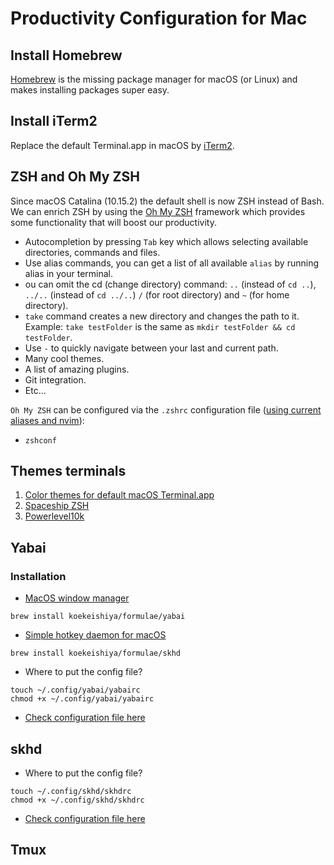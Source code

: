 # Productivity Configuration for Mac

## Install Homebrew
[Homebrew](https://brew.sh/) is the missing package manager for macOS (or Linux) and makes installing packages super easy.

## Install iTerm2
Replace the default Terminal.app in macOS by [iTerm2](https://iterm2.com/).

## ZSH and Oh My ZSH
Since macOS Catalina (10.15.2) the default shell is now ZSH instead of Bash. We can enrich ZSH by using the [Oh My ZSH](https://ohmyz.sh/) framework which provides some functionality that will boost our productivity.

- Autocompletion by pressing `Tab` key which allows selecting available directories, commands and files.
- Use alias commands, you can get a list of all available `alias` by running alias in your terminal.
- ou can omit the cd (change directory) command: `..` (instead of `cd ..`), `../..` (instead of `cd ../..`) `/` (for root directory) and `~` (for home directory).
- `take` command creates a new directory and changes the path to it. Example: `take testFolder` is the same as `mkdir testFolder && cd testFolder`.
- Use `-` to quickly navigate between your last and current path.
- Many cool themes.
- A list of amazing plugins.
- Git integration.
- Etc...

`Oh My ZSH` can be configured via the `.zshrc` configuration file ([using current aliases and nvim](https://github.com/cjairm/mac_conf/blob/main/.zshrc#L132-L137)):
- `zshconf`

## Themes terminals
1. [Color themes for default macOS Terminal.app](https://github.com/lysyi3m/macos-terminal-themes)
2. [Spaceship ZSH](https://github.com/spaceship-prompt/spaceship-prompt)
3. [Powerlevel10k](https://github.com/romkatv/powerlevel10k#oh-my-zsh)

## Yabai

### Installation
- [MacOS window manager](https://github.com/koekeishiya/yabai)
```
brew install koekeishiya/formulae/yabai
```
- [Simple hotkey daemon for macOS](https://github.com/koekeishiya/skhd)
```
brew install koekeishiya/formulae/skhd
```
- Where to put the config file?
```
touch ~/.config/yabai/yabairc
chmod +x ~/.config/yabai/yabairc
```
- [Check configuration file here](https://github.com/cjairm/mac_conf/blob/main/yabairc)

## skhd
- Where to put the config file?
```
touch ~/.config/skhd/skhdrc
chmod +x ~/.config/skhd/skhdrc
```
- [Check configuration file here](https://github.com/cjairm/mac_conf/blob/main/yabairc)

## Tmux
